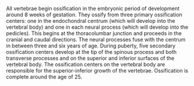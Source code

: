 All vertebrae begin ossification in the embryonic period of development around 8 weeks of gestation. They ossify from three primary ossification centers: one in the endochondral centrum (which will develop into the vertebral body) and one in each neural process (which will develop into the pedicles). This begins at the thoracolumbar junction and proceeds in the cranial and caudal directions. The neural processes fuse with the centrum in between three and six years of age. During puberty, five secondary ossification centers develop at the tip of the spinous process and both transverse processes and on the superior and inferior surfaces of the vertebral body. The ossification centers on the vertebral body are responsible for the superior-inferior growth of the vertebrae. Ossification is complete around the age of 25.